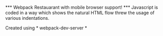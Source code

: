 *** Webpack Restauarant with mobile browser support! ***
Javascript is coded in a way which shows the natural HTML flow threw the usage of various indentations.

Created using * webpack-dev-server *

